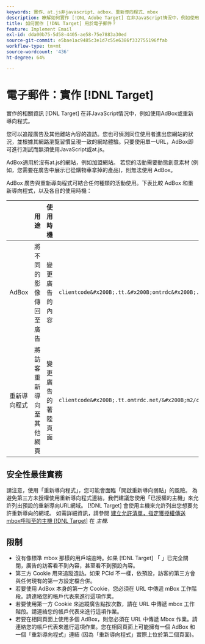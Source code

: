 ```yaml
---
keywords: 實作、at.js非javascript、adbox、重新導向程式、mbox
description: 瞭解如何實作 [!DNL Adobe Target] 在非JavaScript情況中，例如使用AdBox或重新導向程式。
title: 如何實作 [!DNL Target] 用於電子郵件？
feature: Implement Email
exl-id: dda00b75-5d58-4405-ae58-75e7883a30ed
source-git-commit: e5bae1ac9485c3e1d7c55e6386f332755196ffab
workflow-type: tm+mt
source-wordcount: '436'
ht-degree: 64%

---
```


# 電子郵件：實作 [!DNL Target]

實作的相關資訊 [!DNL Target] 在非JavaScript情況中，例如使用AdBox或重新導向程式。

您可以追蹤廣告及其他離站內容的造訪。您也可偵測同位使用者進出您網站的狀況，並根據其網路瀏覽習慣呈現一致的網站體驗。只要使用單一URL，AdBox即可進行測試而無須使用JavaScript或at.js。

AdBox適用於沒有at.js的網站，例如加盟網站。 若您的活動需要動態創意素材 (例如，您需要在廣告中展示已從購物車拿掉的產品)，則無法使用 AdBox。

AdBox 廣告與重新導向程式可結合任何種類的活動使用。下表比較 AdBox 和重新導向程式，以及各自的使用時機：

| | 用途 | 使用時機 | URL 結構 | 選件類型 | 選件內容 |
|--- |--- |--- |--- |--- |--- |
| AdBox | 將不同的影像傳回至廣告 | 變更廣告的內容 | `clientcode&#x200B;.tt.&#x200B;omtrdc&#x200B;.net/&#x200B;m2&#x200B;/&#x200B;clientcode/ubox/&#x200B;image?` | 重新導向選件 | 影像 URL |
| 重新導向程式 | 將訪客重新導向至其他網頁 | 變更廣告的著陸頁面 | `clientcode&#x200B;.tt.omtrdc.net/&#x200B;m2/clientcode&#x200B;/ubox/page?` | 重新導向選件 | 網頁 URL |

## 安全性最佳實務

請注意，使用「重新導向程式」，您可能會面臨「開啟重新導向弱點」的風險。 為避免第三方未授權使用重新導向程式連結，我們建議您使用「已授權的主機」來允許列出預設的重新導向URL網域。 [!DNL Target] 會使用主機來允許列出您想要允許重新導向的網域。 如需詳細資訊，請參閱 [建立允許清單，指定獲授權傳送mbox呼叫至的主機 [!DNL Target]](https://experienceleague.adobe.com/docs/target/using/administer/hosts.html#allowlist) 在 *主機*.

## 限制

* 沒有像標準 mbox 那樣的用戶端逾時。如果 [!DNL Target] 「 」已完全關閉，廣告的訪客看不到內容，甚至看不到預設內容。
* 第三方 Cookie 用來追蹤造訪。如果 PCId 不一樣，依預設，訪客的第三方會與任何現有的第一方設定檔合併。
* 若要使用 AdBox 本身的第一方 Cookie，您必須在 URL 中傳遞 mBox 工作階段。請連絡您的帳戶代表來進行這項作業。
* 若要使用第一方 Cookie 來追蹤廣告點按次數，請在 URL 中傳遞 mbox 工作階段。請連絡您的帳戶代表來進行這項作業。
* 若要在相同頁面上使用多個 AdBox，則您必須在 URL 中傳遞 Mbox 作業。請連絡您的帳戶代表來進行這項作業。您在相同頁面上可能擁有一個 AdBox 和一個「重新導向程式」連結 (因為「重新導向程式」實際上位於第二個頁面)。
